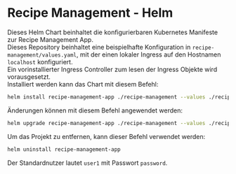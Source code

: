 # Recipe Management - Helm
Dieses Helm Chart beinhaltet die konfigurierbaren Kubernetes Manifeste zur Recipe Management App.\
Dieses Repository beinhaltet eine beispielhafte Konfiguration in `recipe-management/values.yaml`, mit der einen lokaler Ingress auf den Hostnamen `localhost` konfiguriert.\
Ein vorinstallierter Ingress Controller zum lesen der Ingress Objekte wird vorausgesetzt.\
Installiert werden kann das Chart mit diesem Befehl:
```bash
helm install recipe-management-app ./recipe-management --values ./recipe-management/values.yaml
```
Änderungen können mit diesem Befehl angewendet werden:
```bash
helm upgrade recipe-management-app ./recipe-management --values ./recipe-management/values.yaml
```
Um das Projekt zu entfernen, kann dieser Befehl verwendet werden:
```bash
helm uninstall recipe-management-app
```
Der Standardnutzer lautet `user1` mit Passwort `password`.
